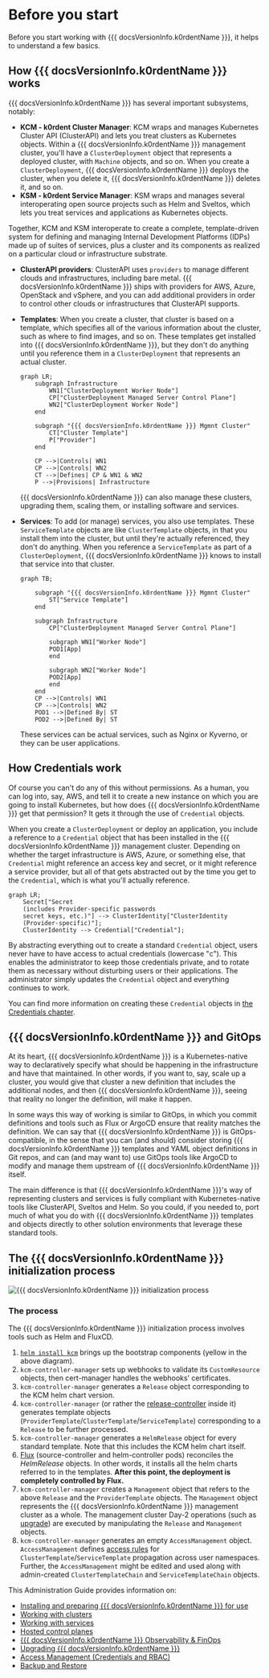 # Before you start

Before you start working with {{{ docsVersionInfo.k0rdentName }}}, it helps to understand a few basics.

## How {{{ docsVersionInfo.k0rdentName }}} works

{{{ docsVersionInfo.k0rdentName }}} has several important subsystems, notably:

* **KCM - k0rdent Cluster Manager**: KCM wraps and manages Kubernetes Cluster API (ClusterAPI) and lets you treat clusters as
Kubernetes objects. Within a {{{ docsVersionInfo.k0rdentName }}} management cluster, you'll have a `ClusterDeployment` object that
represents a deployed cluster, with `Machine` objects, and so on. When you create a `ClusterDeployment`,
{{{ docsVersionInfo.k0rdentName }}} deploys the cluster, when you delete it, {{{ docsVersionInfo.k0rdentName }}} deletes it, and so on.
* **KSM - k0rdent Service Manager**: KSM wraps and manages several interoperating open source projects such as Helm and Sveltos, which lets you treat services and applications as Kubernetes objects.

Together, KCM and KSM interoperate to create a complete, template-driven system for defining and managing Internal Development Platforms (IDPs) made up of suites of services, plus a cluster and its components as realized on a particular cloud or infrastructure substrate.

* **ClusterAPI providers**: ClusterAPI uses `providers` to manage different clouds and infrastructures, including bare metal. {{{ docsVersionInfo.k0rdentName }}} ships with providers for AWS, Azure, OpenStack and vSphere, and you can add additional providers in order to control other clouds or infrastructures that ClusterAPI supports.

* **Templates**: When you create a cluster, that cluster is based on a template, which specifies all of the various information about the cluster, such as where to find images, and so on. These templates get installed into {{{ docsVersionInfo.k0rdentName }}}, but they don't do anything until you reference them in a `ClusterDeployment` that represents an actual cluster.

    ```mermaid
    graph LR;
        subgraph Infrastructure
            WN1["ClusterDeployment Worker Node"]
            CP["ClusterDeployment Managed Server Control Plane"]
            WN2["ClusterDeployment Worker Node"]
        end

        subgraph "{{{ docsVersionInfo.k0rdentName }}} Mgmnt Cluster"
            CT["Cluster Template"]
            P["Provider"]
        end

        CP -->|Controls| WN1
        CP -->|Controls| WN2
        CT -->|Defines| CP & WN1 & WN2
        P -->|Provisions| Infrastructure

    ```

    {{{ docsVersionInfo.k0rdentName }}} can also manage these clusters, upgrading them, scaling them, or installing software and services.

* **Services**: To add (or manage) services, you also use templates. These `ServiceTemplate` objects are like `ClusterTemplate` objects, in that you install them into the cluster, but until they're actually referenced, they don't do anything. When you reference a `ServiceTemplate` as part of a `ClusterDeployment`, {{{ docsVersionInfo.k0rdentName }}} knows to install that service into that cluster.

    ```mermaid
    graph TB;
        
        subgraph "{{{ docsVersionInfo.k0rdentName }}} Mgmnt Cluster"
            ST["Service Template"]
        end

        subgraph Infrastructure
            CP["ClusterDeployment Managed Server Control Plane"]
            
            subgraph WN1["Worker Node"]
            POD1[App]
            end
            
            subgraph WN2["Worker Node"]
            POD2[App]
            end
        end
        CP -->|Controls| WN1
        CP -->|Controls| WN2
        POD1 -->|Defined By| ST
        POD2 -->|Defined By| ST

    ```


    These services can be actual services, such as Nginx or Kyverno, or they can be user applications.

## How Credentials work

Of course you can't do any of this without permissions. As a human, you can log into, say, AWS, and tell it to create a new
instance on which you are going to install Kubernetes, but how does {{{ docsVersionInfo.k0rdentName }}} get that permission? It gets it through the use of
`Credential` objects.

When you create a `ClusterDeployment` or deploy an application, you include a reference to a `Credential` object that has been
installed in the {{{ docsVersionInfo.k0rdentName }}} management cluster. Depending on whether the target infrastructure is AWS, Azure, or something else, that
`Credential` might reference an access key and secret, or it might reference a service provider, but all of that gets abstracted
out by the time you get to the `Credential`, which is what you'll actually reference.

```mermaid
graph LR;
    Secret["Secret
    (includes Provider-specific passwords
    secret keys, etc.)"] --> ClusterIdentity["ClusterIdentity
    (Provider-specific)"];
    ClusterIdentity --> Credential["Credential"];
```

By abstracting everything out to create a standard `Credential` object, users never have to have access to actual credentials (lowercase "c"). This enables the administrator to keep those credentials private, and to rotate them as necessary without disturbing users or their applications. The administrator simply updates the `Credential` object and everything continues to work.

You can find more information on creating these `Credential` objects in [the Credentials chapter](access/credentials/index.md).

## {{{ docsVersionInfo.k0rdentName }}} and GitOps

At its heart, {{{ docsVersionInfo.k0rdentName }}} is a Kubernetes-native way to declaratively specify what should be happening in the infrastructure and
have that maintained. In other words, if you want to, say, scale up a cluster, you would give that cluster a new
definition that includes the additional nodes, and then {{{ docsVersionInfo.k0rdentName }}}, seeing that reality no longer the definition,
will make it happen.

In some ways this way of working is similar to GitOps, in which you commit definitions and tools such as Flux or ArgoCD
ensure that reality matches the definition. We can say that {{{ docsVersionInfo.k0rdentName }}} is GitOps-compatible, in the sense that you can (and should) consider storing {{{ docsVersionInfo.k0rdentName }}} templates and YAML object definitions in Git repos, and can (and may want to) use GitOps tools like ArgoCD to modify and manage them upstream of {{{ docsVersionInfo.k0rdentName }}} itself.

The main difference is that {{{ docsVersionInfo.k0rdentName }}}'s way of representing clusters and services is fully compliant with Kubernetes-native tools like ClusterAPI, Sveltos and Helm. So you could, if you needed to, port much of what you do with {{{ docsVersionInfo.k0rdentName }}} templates and objects directly to other solution environments that leverage these standard tools.

## The {{{ docsVersionInfo.k0rdentName }}} initialization process

![{{{ docsVersionInfo.k0rdentName }}} initialization process](../assets/kcm-initialization.png)

### The process

The {{{ docsVersionInfo.k0rdentName }}} initialization process involves tools such as Helm and FluxCD.

1. [`helm install kcm`](installation/install-k0rdent.md) brings up the bootstrap components (yellow in the above diagram).
1. `kcm-controller-manager` sets up webhooks to validate its `CustomResource` objects, then cert-manager handles the webhooks’ certificates.
1. `kcm-controller-manager` generates a `Release` object corresponding to the KCM helm chart version.
1. `kcm-controller-manager` (or rather the [release-controller](https://github.com/k0rdent/kcm/blob/main/internal/controller/release_controller.go) inside it) generates template objects (`ProviderTemplate`/`ClusterTemplate`/`ServiceTemplate`) corresponding to a `Release` to be further processed.
1. `kcm-controller-manager` generates a `HelmRelease` object for every standard template. Note that this includes the KCM helm chart itself.
1. [Flux](https://github.com/fluxcd/flux2) (source-controller and helm-controller pods) reconciles the *HelmRelease* objects. In other words, it installs all the helm charts referred to in the templates.
**After this point, the deployment is completely controlled by Flux.**
1. `kcm-controller-manager` creates a `Management` object that refers to the above `Release` and the `ProviderTemplate` objects.
The `Management` object represents the {{{ docsVersionInfo.k0rdentName }}} management cluster as a whole.
The management cluster Day-2 operations (such as [upgrade](upgrade/admin-upgrading-k0rdent.md)) are  executed by manipulating the `Release` and `Management` objects.
1. `kcm-controller-manager` generates an empty `AccessManagement` object. `AccessManagement` defines [access rules](../reference/template/index.md#template-life-cycle-management) for `ClusterTemplate`/`ServiceTemplate` propagation across user namespaces. Further, the `AccessManagement` might be edited and used along with admin-created `ClusterTemplateChain` and `ServiceTemplateChain` objects.

This Administration Guide provides information on:

- [Installing and preparing {{{ docsVersionInfo.k0rdentName }}} for use](installation/index.md)
- [Working with clusters](clusters/index.md)
- [Working with services](services/index.md)
- [Hosted control planes](hosted-control-plane/index.md)
- [{{{ docsVersionInfo.k0rdentName }}} Observability & FinOps](kof/index.md)
- [Upgrading {{{ docsVersionInfo.k0rdentName }}}](upgrade/admin-upgrading-k0rdent.md)
- [Access Management (Credentials and RBAC)](access/index.md)
- [Backup and Restore](backup/index.md)
